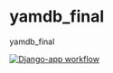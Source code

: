 # yamdb_final
yamdb_final

[![Django-app workflow](https://github.com/Kulikov1/yamdb_final/actions/workflows/yamdb_workflow.yml/badge.svg)](https://github.com/Kulikov1/yamdb_final/actions/workflows/yamdb_workflow.yml)